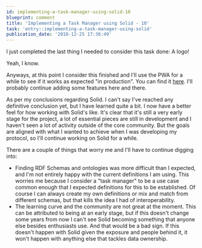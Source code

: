 ```yaml
---
id: implementing-a-task-manager-using-solid-10
blueprint: comment
title: 'Implementing a Task Manager using Solid - 10'
task: 'entry::implementing-a-task-manager-using-solid'
publication_date: '2018-12-25 17:36:49'
---
```


I just completed the last thing I needed to consider this task done: A logo!

Yeah, I know.

Anyways, at this point I consider this finished and I'll use the PWA for a while to see if it works as expected "in production". You can find it [here](https://noeldemartin.github.io/solid-focus). I'll probably continue adding some features here and there.

As per my conclusions regarding Solid. I can't say I've reached any definitive conclusion yet, but I have learned quite a bit. I now have a better feel for how working with Solid's like. It's clear that it's still a very early stage for the project, a lot of essential pieces are still in development and I haven't seen a lot of activity outside of the core community. But the goals are aligned with what I wanted to achieve when I was developing my protocol, so I'll continue working on Solid for a while.

There are a couple of things that worry me and I'll have to continue digging into:

- Finding RDF Schemas and ontologies was more difficult than I expected, and I'm not entirely happy with the current definitions I am using. This worries me because I consider a "task manager" to be a use case common enough that I expected definitions for this to be established. Of course I can always create my own definitions or mix and match from different schemas, but that kills the idea I had of interoperability.
- The learning curve and the community are not great at the moment. This can be attributed to being at an early stage, but if this doesn't change some years from now I can't see Solid becoming something that anyone else besides enthusiasts use. And that would be a bad sign. If this doesn't happen with Solid given the exposure and people behind it, it won't happen with anything else that tackles data ownership.
